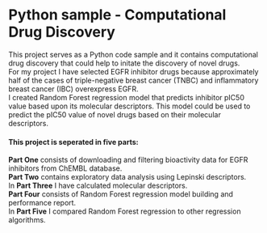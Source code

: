 # Python sample - Computational Drug Discovery
This project serves as a Python code sample and it contains computational drug discovery that could help to initate the discovery of novel drugs.  
For my project I have selected EGFR inhibitor drugs because approximately half of the cases of triple-negative breast cancer (TNBC) and inflammatory breast cancer (IBC) overexpress EGFR.  
I created Random Forest regression model that predicts inhibitor pIC50 value based upon its molecular descriptors. This model could be used to predict the pIC50 value of novel drugs based on their molecular descriptors.  

#### This project is seperated in five parts:
**Part One** consists of downloading and filtering bioactivity data for EGFR inhibitors from ChEMBL database.  
**Part Two** contains exploratory data analysis using Lepinski descriptors.  
In **Part Three** I have calculated molecular descriptors.  
**Part Four** consists of Random Forest regression model building and performance report.  
In **Part Five** I compared Random Forest regression to other regression algorithms.
